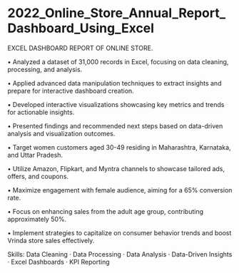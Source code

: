 # 2022_Online_Store_Annual_Report_Dashboard_Using_Excel
EXCEL DASHBOARD REPORT OF ONLINE STORE.

• Analyzed a dataset of 31,000 records in Excel, focusing on data cleaning, processing, and analysis. 

• Applied advanced data manipulation techniques to extract insights and prepare for interactive dashboard creation. 

• Developed interactive visualizations showcasing key metrics and trends for actionable insights. 

• Presented findings and recommended next steps based on data-driven analysis and visualization outcomes.

•	Target women customers aged 30-49 residing in Maharashtra, Karnataka, and Uttar Pradesh.

•	Utilize Amazon, Flipkart, and Myntra channels to showcase tailored ads, offers, and coupons.

•	Maximize engagement with female audience, aiming for a 65% conversion rate.

•	Focus on enhancing sales from the adult age group, contributing approximately 50%.

•	Implement strategies to capitalize on consumer behavior trends and boost Vrinda store sales effectively.

Skills: Data Cleaning · Data Processing · Data Analysis · Data-Driven Insights · Excel Dashboards · KPI Reporting


